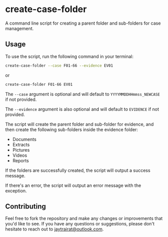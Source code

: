 # create-case-folder

A command line script for creating a parent folder and sub-folders for case management.

## Usage

To use the script, run the following command in your terminal:

```sh
create-case-folder --case F01-66 --evidence EV01
```

or

```sh
create-case-folder F01-66 EV01
```


The `--case` argument is optional and will default to `YYYYMMDDHHmmss_NEWCASE` if not provided. 

The `--evidence` argument is also optional and will default to `EVIDENCE` if not provided.

The script will create the parent folder and sub-folder for evidence, and then create the following sub-folders inside the evidence folder:

- Documents
- Extracts
- Pictures
- Videos
- Reports

If the folders are successfully created, the script will output a success message.

If there's an error, the script will output an error message with the exception.

## Contributing

Feel free to fork the repository and make any changes or improvements that you'd like to see. If you have any questions or suggestions, please don't hesitate to reach out to jaytrairat@outlook.com.

